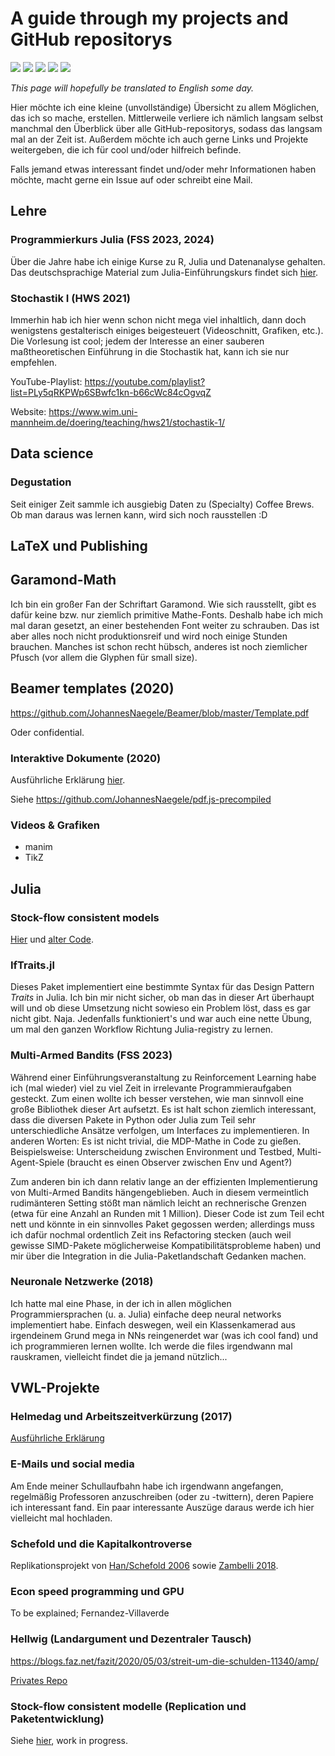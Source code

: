 # A guide through my projects and GitHub repositorys

<!--START_SECTION:waka-->
<!--END_SECTION:waka-->

[![](https://raw.githubusercontent.com/JohannesNaegele/JohannesNaegele/main/profile-summary-card-output/github_dark/0-profile-details.svg)](https://github.com/vn7n24fzkq/github-profile-summary-cards)
[![](https://raw.githubusercontent.com/JohannesNaegele/JohannesNaegele/main/profile-summary-card-output/github_dark/1-repos-per-language.svg)](https://github.com/vn7n24fzkq/github-profile-summary-cards) [![](https://raw.githubusercontent.com/JohannesNaegele/JohannesNaegele/main/profile-summary-card-output/github_dark/2-most-commit-language.svg)](https://github.com/vn7n24fzkq/github-profile-summary-cards)
[![](https://raw.githubusercontent.com/JohannesNaegele/JohannesNaegele/main/profile-summary-card-output/github_dark/3-stats.svg)](https://github.com/vn7n24fzkq/github-profile-summary-cards) [![](https://raw.githubusercontent.com/JohannesNaegele/JohannesNaegele/main/profile-summary-card-output/github_dark/4-productive-time.svg)](https://github.com/vn7n24fzkq/github-profile-summary-cards)

*This page will hopefully be translated to English some day.*

Hier möchte ich eine kleine (unvollständige) Übersicht zu allem Möglichen, das ich so mache, erstellen. Mittlerweile verliere ich nämlich langsam selbst manchmal den Überblick über alle GitHub-repositorys, sodass das langsam mal an der Zeit ist. Außerdem möchte ich auch gerne Links und Projekte weitergeben, die ich für cool und/oder hilfreich befinde.

Falls jemand etwas interessant findet und/oder mehr Informationen haben möchte, macht gerne ein Issue auf oder schreibt eine Mail.

## Lehre

### Programmierkurs Julia (FSS 2023, 2024)

Über die Jahre habe ich einige Kurse zu R, Julia und Datenanalyse gehalten. Das deutschsprachige Material zum Julia-Einführungskurs findet sich [hier](https://github.com/JohannesNaegele/Programmierkurs-Julia).

### Stochastik I (HWS 2021)

Immerhin hab ich hier wenn schon nicht mega viel inhaltlich, dann doch wenigstens gestalterisch einiges beigesteuert (Videoschnitt, Grafiken, etc.). Die Vorlesung ist cool; jedem der Interesse an einer sauberen maßtheoretischen Einführung in die Stochastik hat, kann ich sie nur empfehlen.

YouTube-Playlist: https://youtube.com/playlist?list=PLy5qRKPWp6SBwfc1kn-b66cWc84cOgvqZ

Website: https://www.wim.uni-mannheim.de/doering/teaching/hws21/stochastik-1/

## Data science

### Degustation

Seit einiger Zeit sammle ich ausgiebig Daten zu (Specialty) Coffee Brews. Ob man daraus was lernen kann, wird sich noch rausstellen :D

## LaTeX und Publishing

## Garamond-Math

Ich bin ein großer Fan der Schriftart Garamond. Wie sich rausstellt, gibt es dafür keine bzw. nur ziemlich primitive Mathe-Fonts. Deshalb habe ich mich mal daran gesetzt, an einer bestehenden Font weiter zu schrauben. Das ist aber alles noch nicht produktionsreif und wird noch einige Stunden brauchen. Manches ist schon recht hübsch, anderes ist noch ziemlicher Pfusch (vor allem die Glyphen für small size).

## Beamer templates (2020)

https://github.com/JohannesNaegele/Beamer/blob/master/Template.pdf

Oder confidential.

### Interaktive Dokumente (2020)

Ausführliche Erklärung [hier](./src/interactive.md).

Siehe https://github.com/JohannesNaegele/pdf.js-precompiled

### Videos & Grafiken

- manim
- TikZ

## Julia

### Stock-flow consistent models

[Hier](https://github.com/JohannesNaegele/Consistent.jl) und [alter Code](https://github.com/JohannesNaegele/StockFlowConsistentCore.jl).

### IfTraits.jl

Dieses Paket implementiert eine bestimmte Syntax für das Design Pattern *Traits* in Julia. Ich bin mir nicht sicher, ob man das in dieser Art überhaupt will und ob diese Umsetzung nicht sowieso ein Problem löst, dass es gar nicht gibt. Naja. Jedenfalls funktioniert's und war auch eine nette Übung, um mal den ganzen Workflow Richtung Julia-registry zu lernen.

### Multi-Armed Bandits (FSS 2023)

Während einer Einführungsveranstaltung zu Reinforcement Learning habe ich (mal wieder) viel zu viel Zeit in irrelevante Programmieraufgaben gesteckt. Zum einen wollte ich besser verstehen, wie man sinnvoll eine große Bibliothek dieser Art aufsetzt. Es ist halt schon ziemlich interessant, dass die diversen Pakete in Python oder Julia zum Teil sehr unterschiedliche Ansätze verfolgen, um Interfaces zu implementieren. In anderen Worten: Es ist nicht trivial, die MDP-Mathe in Code zu gießen. Beispielsweise: Unterscheidung zwischen Environment und Testbed, Multi-Agent-Spiele (braucht es einen Observer zwischen Env und Agent?)

Zum anderen bin ich dann relativ lange an der effizienten Implementierung von Multi-Armed Bandits hängengeblieben. Auch in diesem vermeintlich rudimänteren Setting stößt man nämlich leicht an rechnerische Grenzen (etwa für eine Anzahl an Runden mit 1 Million). Dieser Code ist zum Teil echt nett und könnte in ein sinnvolles Paket gegossen werden; allerdings muss ich dafür nochmal ordentlich Zeit ins Refactoring stecken (auch weil gewisse SIMD-Pakete möglicherweise Kompatibilitätsprobleme haben) und mir über die Integration in die Julia-Paketlandschaft Gedanken machen.

### Neuronale Netzwerke (2018)

Ich hatte mal eine Phase, in der ich in allen möglichen Programmiersprachen (u. a. Julia) einfache deep neural networks implementiert habe. Einfach deswegen, weil ein Klassenkamerad aus irgendeinem Grund mega in NNs reingenerdet war (was ich cool fand) und ich programmieren lernen wollte. Ich werde die files irgendwann mal rauskramen, vielleicht findet die ja jemand nützlich...

## VWL-Projekte

### Helmedag und Arbeitszeitverkürzung (2017)

[Ausführliche Erklärung](./src/azv.md)

### E-Mails und social media

Am Ende meiner Schullaufbahn habe ich irgendwann angefangen, regelmäßig Professoren anzuschreiben (oder zu -twittern), deren Papiere ich interessant fand. Ein paar interessante Auszüge daraus werde ich hier vielleicht mal hochladen.

### Schefold und die Kapitalkontroverse

Replikationsprojekt von [Han/Schefold 2006](https://github.com/JohannesNaegele/Han-Schefold) sowie [Zambelli 2018](https://github.com/JohannesNaegele/Zambelli-Replication).

### Econ speed programming und GPU

To be explained; Fernandez-Villaverde

### Hellwig (Landargument und Dezentraler Tausch)

https://blogs.faz.net/fazit/2020/05/03/streit-um-die-schulden-11340/amp/

[Privates Repo](https://github.com/JohannesNaegele/Hellwig-1976)

### Stock-flow consistent modelle (Replication und Paketentwicklung)

Siehe [hier](https://github.com/JohannesNaegele/Consistent.jl), work in progress.
